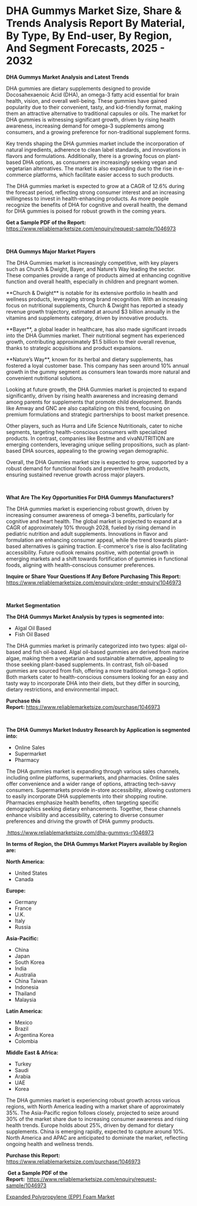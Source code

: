 <p><h1>DHA Gummys Market Size, Share & Trends Analysis Report By Material, By Type, By End-user, By Region, And Segment Forecasts, 2025 - 2032</h1></p><p><strong>DHA Gummys Market Analysis and Latest Trends</strong></p>
<p><p>DHA gummies are dietary supplements designed to provide Docosahexaenoic Acid (DHA), an omega-3 fatty acid essential for brain health, vision, and overall well-being. These gummies have gained popularity due to their convenient, tasty, and kid-friendly format, making them an attractive alternative to traditional capsules or oils. The market for DHA gummies is witnessing significant growth, driven by rising health awareness, increasing demand for omega-3 supplements among consumers, and a growing preference for non-traditional supplement forms.</p><p>Key trends shaping the DHA gummies market include the incorporation of natural ingredients, adherence to clean label standards, and innovations in flavors and formulations. Additionally, there is a growing focus on plant-based DHA options, as consumers are increasingly seeking vegan and vegetarian alternatives. The market is also expanding due to the rise in e-commerce platforms, which facilitate easier access to such products.</p><p>The DHA gummies market is expected to grow at a CAGR of 12.6% during the forecast period, reflecting strong consumer interest and an increasing willingness to invest in health-enhancing products. As more people recognize the benefits of DHA for cognitive and overall health, the demand for DHA gummies is poised for robust growth in the coming years.</p></p>
<p><strong>Get a Sample PDF of the Report:&nbsp;</strong> <a href="https://www.reliablemarketsize.com/enquiry/request-sample/1046973?utm_campaign=2803&utm_medium=2&utm_source=Github&utm_content=ia&utm_term=22032025&utm_id=dha-gummys">https://www.reliablemarketsize.com/enquiry/request-sample/1046973</a></p>
<p>&nbsp;</p>
<p><strong>DHA Gummys Major Market Players</strong></p>
<p><p>The DHA Gummies market is increasingly competitive, with key players such as Church & Dwight, Bayer, and Nature’s Way leading the sector. These companies provide a range of products aimed at enhancing cognitive function and overall health, especially in children and pregnant women. </p><p>**Church & Dwight** is notable for its extensive portfolio in health and wellness products, leveraging strong brand recognition. With an increasing focus on nutritional supplements, Church & Dwight has reported a steady revenue growth trajectory, estimated at around $3 billion annually in the vitamins and supplements category, driven by innovative products.</p><p>**Bayer**, a global leader in healthcare, has also made significant inroads into the DHA Gummies market. Their nutritional segment has experienced growth, contributing approximately $1.5 billion to their overall revenue, thanks to strategic acquisitions and product expansions.</p><p>**Nature’s Way**, known for its herbal and dietary supplements, has fostered a loyal customer base. This company has seen around 10% annual growth in the gummy segment as consumers lean towards more natural and convenient nutritional solutions.</p><p>Looking at future growth, the DHA Gummies market is projected to expand significantly, driven by rising health awareness and increasing demand among parents for supplements that promote child development. Brands like Amway and GNC are also capitalizing on this trend, focusing on premium formulations and strategic partnerships to boost market presence.</p><p>Other players, such as Hurra and Life Science Nutritionals, cater to niche segments, targeting health-conscious consumers with specialized products. In contrast, companies like Bestme and vivaNUTRITION are emerging contenders, leveraging unique selling propositions, such as plant-based DHA sources, appealing to the growing vegan demographic.</p><p>Overall, the DHA Gummies market size is expected to grow, supported by a robust demand for functional foods and preventive health products, ensuring sustained revenue growth across major players.</p></p>
<p>&nbsp;</p>
<p><strong>What Are The Key Opportunities For DHA Gummys Manufacturers?</strong></p>
<p><p>The DHA gummies market is experiencing robust growth, driven by increasing consumer awareness of omega-3 benefits, particularly for cognitive and heart health. The global market is projected to expand at a CAGR of approximately 10% through 2028, fueled by rising demand in pediatric nutrition and adult supplements. Innovations in flavor and formulation are enhancing consumer appeal, while the trend towards plant-based alternatives is gaining traction. E-commerce's rise is also facilitating accessibility. Future outlook remains positive, with potential growth in emerging markets and a shift towards fortification of gummies in functional foods, aligning with health-conscious consumer preferences.</p></p>
<p><strong>Inquire or Share Your Questions If Any Before Purchasing This Report:</strong> <a href="https://www.reliablemarketsize.com/enquiry/pre-order-enquiry/1046973?utm_campaign=2803&utm_medium=2&utm_source=Github&utm_content=ia&utm_term=22032025&utm_id=dha-gummys">https://www.reliablemarketsize.com/enquiry/pre-order-enquiry/1046973</a></p>
<p>&nbsp;</p>
<p><strong>Market Segmentation</strong></p>
<p><strong>The DHA Gummys Market Analysis by types is segmented into:</strong></p>
<p><ul><li>Algal Oil Based</li><li>Fish Oil Based</li></ul></p>
<p><p>The DHA gummies market is primarily categorized into two types: algal oil-based and fish oil-based. Algal oil-based gummies are derived from marine algae, making them a vegetarian and sustainable alternative, appealing to those seeking plant-based supplements. In contrast, fish oil-based gummies are sourced from fish, offering a more traditional omega-3 option. Both markets cater to health-conscious consumers looking for an easy and tasty way to incorporate DHA into their diets, but they differ in sourcing, dietary restrictions, and environmental impact.</p></p>
<p><strong>Purchase this Report:&nbsp;</strong><a href="https://www.reliablemarketsize.com/purchase/1046973?utm_campaign=2803&utm_medium=2&utm_source=Github&utm_content=ia&utm_term=22032025&utm_id=dha-gummys">https://www.reliablemarketsize.com/purchase/1046973</a></p>
<p>&nbsp;</p>
<p><strong>The DHA Gummys Market Industry Research by Application is segmented into:</strong></p>
<p><ul><li>Online Sales</li><li>Supermarket</li><li>Pharmacy</li></ul></p>
<p><p>The DHA gummies market is expanding through various sales channels, including online platforms, supermarkets, and pharmacies. Online sales offer convenience and a wider range of options, attracting tech-savvy consumers. Supermarkets provide in-store accessibility, allowing customers to easily incorporate DHA supplements into their shopping routine. Pharmacies emphasize health benefits, often targeting specific demographics seeking dietary enhancements. Together, these channels enhance visibility and accessibility, catering to diverse consumer preferences and driving the growth of DHA gummy products.</p></p>
<p><a href="https://www.reliablemarketsize.com/dha-gummys-r1046973?utm_campaign=2803&utm_medium=2&utm_source=Github&utm_content=ia&utm_term=22032025&utm_id=dha-gummys">&nbsp;https://www.reliablemarketsize.com/dha-gummys-r1046973</a></p>
<p><strong>In terms of Region, the DHA Gummys Market Players available by Region are:</strong></p>
<p>
    <p> <strong> North America: </strong>
        <ul>
            <li>United States</li>
            <li>Canada</li>
        </ul>
        </p> 
    <p> <strong> Europe: </strong>
        <ul>
            <li>Germany</li>
            <li>France</li>
            <li>U.K.</li>
            <li>Italy</li>
            <li>Russia</li>
        </ul>
        </p> 
    <p> <strong> Asia-Pacific: </strong>
        <ul>
            <li>China</li>
            <li>Japan</li>
            <li>South Korea</li>
            <li>India</li>
            <li>Australia</li>
            <li>China Taiwan</li>
            <li>Indonesia</li>
            <li>Thailand</li>
            <li>Malaysia</li>
        </ul>
        </p> 
    <p> <strong> Latin America: </strong>
        <ul>
            <li>Mexico</li>
            <li>Brazil</li>
            <li>Argentina Korea</li>
            <li>Colombia</li>
        </ul>
        </p> 
    <p> <strong> Middle East & Africa: </strong>
        <ul>
            <li>Turkey</li>
            <li>Saudi</li>
            <li>Arabia</li>
            <li>UAE</li>
            <li>Korea</li>
        </ul>
    </p>
    </p>
<p><p>The DHA gummies market is experiencing robust growth across various regions, with North America leading with a market share of approximately 35%. The Asia-Pacific region follows closely, projected to seize around 30% of the market share due to increasing consumer awareness and rising health trends. Europe holds about 25%, driven by demand for dietary supplements. China is emerging rapidly, expected to capture around 10%. North America and APAC are anticipated to dominate the market, reflecting ongoing health and wellness trends.</p></p>
<p><strong>Purchase this Report: </strong><a href="https://www.reliablemarketsize.com/purchase/1046973?utm_campaign=2803&utm_medium=2&utm_source=Github&utm_content=ia&utm_term=22032025&utm_id=dha-gummys">https://www.reliablemarketsize.com/purchase/1046973</a></p>
<p>&nbsp;<strong>Get a Sample PDF of the Report:&nbsp;&nbsp;</strong><a href="https://www.reliablemarketsize.com/enquiry/request-sample/1046973?utm_campaign=2803&utm_medium=2&utm_source=Github&utm_content=ia&utm_term=22032025&utm_id=dha-gummys">https://www.reliablemarketsize.com/enquiry/request-sample/1046973</a></p>
<p><strong></strong></p>
<p><p><a href="https://github.com/xanaanenkaly/Market-Research-Report-List-1/blob/main/expanded-polypropylene-epp-foam-market.md?utm_campaign=2803&utm_medium=2&utm_source=Github&utm_content=ia&utm_term=22032025&utm_id=dha-gummys">Expanded Polypropylene (EPP) Foam Market</a></p></p>